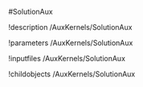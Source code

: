 <!-- MOOSE Object Documentation Stub: Remove this when content is added. -->
#SolutionAux

!description /AuxKernels/SolutionAux

!parameters /AuxKernels/SolutionAux

!inputfiles /AuxKernels/SolutionAux

!childobjects /AuxKernels/SolutionAux
